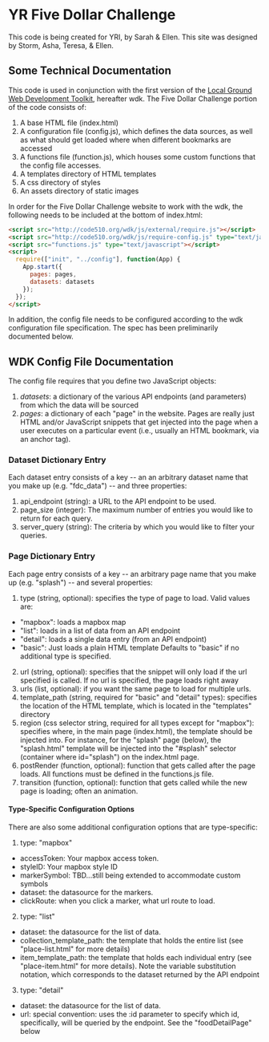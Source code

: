# YR Five Dollar Challenge

This code is being created for YRI, by Sarah & Ellen. This site was designed by Storm, Asha, Teresa, & Ellen. 

## Some Technical Documentation
This code is used in conjunction with the first version of the [Local Ground Web Development Toolkit](https://github.com/vanwars/lg-web-toolkit), hereafter wdk. The Five Dollar Challenge portion of the code consists of:

1. A base HTML file (index.html)
2. A configuration file (config.js), which defines the data sources, as well as what should get loaded where when different bookmarks are accessed
3. A functions file (function.js), which houses some custom functions that the config file accesses.
4. A templates directory of HTML templates
5. A css directory of styles
6. An assets directory of static images

In order for the Five Dollar Challenge website to work with the wdk, the following needs to be included at the bottom of index.html:

```HTML
<script src="http://code510.org/wdk/js/external/require.js"></script>
<script src="http://code510.org/wdk/js/require-config.js" type="text/javascript"></script>
<script src="functions.js" type="text/javascript"></script>
<script>
  require(["init", "../config"], function(App) {
    App.start({
      pages: pages,
      datasets: datasets
    });
  });
</script>
```

In addition, the config file needs to be configured according to the wdk configuration file specification. The spec has been preliminarily documented below.


## WDK Config File Documentation
The config file requires that you define two JavaScript objects:
1. *datasets*: a dictionary of the various API endpoints (and parameters) from which the data will be sourced
2. *pages*: a dictionary of each "page" in the website. Pages are really just HTML and/or JavaScript snippets that get injected into the page when a user executes on a particular event (i.e., usually an HTML bookmark, via an anchor tag).

### Dataset Dictionary Entry
Each dataset entry consists of a key -- an an arbitrary dataset name that you make up (e.g. "fdc_data") -- and three properties:

1. api_endpoint (string): a URL to the API endpoint to be used.
2. page_size (integer): The maximum number of entries you would like to return for each query.
3. server_query (string): The criteria by which you would like to filter your queries.

### Page Dictionary Entry
Each page entry consists of a key -- an arbitrary page name that you make up (e.g. "splash") -- and several properties:

1. type (string, optional): specifies the type of page to load. Valid values are:
  * "mapbox": loads a mapbox map
  * "list": loads in a list of data from an API endpoint
  * "detail": loads a single data entry (from an API endpoint)
  * "basic": Just loads a plain HTML template
Defaults to "basic" if no additional type is specified.
2. url (string, optional): specifies that the snippet will only load if the url specified is called. If no url is specified, the page loads right away
3. urls (list, optional): if you want the same page to load for multiple urls.
4. template_path (string, required for "basic" and "detail" types): specifies the location of the HTML template, which is located in the "templates" directory
5. region (css selector string, required for all types except for "mapbox"): specifies where, in the main page (index.html), the template should be injected into. For instance, for the "splash" page (below), the "splash.html" template will be injected into the "#splash" selector (container where id="splash") on the index.html page.
6. postRender (function, optional): function that gets called after the page loads. All functions must be defined in the functions.js file.
7. transition (function, optional): function that gets called while the new page is loading; often an animation.

#### Type-Specific Configuration Options
There are also some additional configuration options that are type-specific:
1. type: "mapbox"
  * accessToken: Your mapbox access token.
  * styleID: Your mapbox style ID
  * markerSymbol: TBD...still being extended to accommodate custom symbols
  * dataset: the datasource for the markers.
  * clickRoute: when you click a marker, what url route to load.

2. type: "list"
  * dataset: the datasource for the list of data.
  * collection_template_path: the template that holds the entire list (see "place-list.html" for more details)
  * item_template_path: the template that holds each individual entry (see "place-item.html" for more details). Note the variable substitution notation, which corresponds to the dataset returned by the API endpoint

3. type: "detail"
  * dataset: the datasource for the list of data.
  * url: special convention: uses the :id parameter to specify which id, specifically, will be queried by the endpoint. See the "foodDetailPage" below
